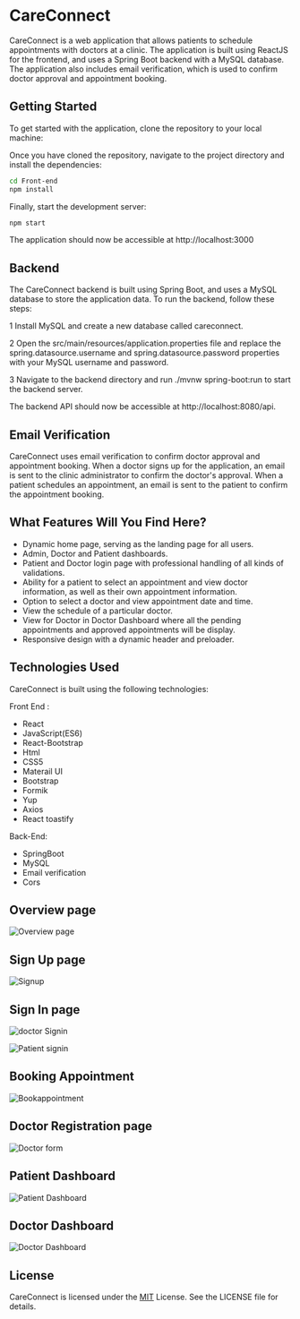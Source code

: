 
# CareConnect

CareConnect is a web application that allows patients to schedule appointments with doctors at a clinic. The application is built using ReactJS for the frontend, and uses a Spring Boot backend with a MySQL database. The application also includes email verification, which is used to confirm doctor approval and appointment booking.


## Getting Started
To get started with the application, clone the repository to your local machine:



Once you have cloned the repository, navigate to the project directory and install the dependencies:
```bash
cd Front-end
npm install
```

Finally, start the development server:
```bash
npm start
```

The application should now be accessible at http://localhost:3000
## Backend
The CareConnect backend is built using Spring Boot, and uses a MySQL database to store the application data. To run the backend, follow these steps:

1 Install MySQL and create a new database called careconnect.

2 Open the src/main/resources/application.properties file and replace the spring.datasource.username and spring.datasource.password properties with your MySQL username and password.

3 Navigate to the backend directory and run ./mvnw spring-boot:run to start the backend server.

The backend API should now be accessible at http://localhost:8080/api.
## Email Verification

CareConnect uses email verification to confirm doctor approval and appointment booking. When a doctor signs up for the application, an email is sent to the clinic administrator to confirm the doctor's approval. When a patient schedules an appointment, an email is sent to the patient to confirm the appointment booking.
## What Features Will You Find Here?

- Dynamic home page, serving as the landing page for all users.
- Admin, Doctor and Patient dashboards.
- Patient and Doctor login page with professional handling of all kinds of validations.
- Ability for a patient to select an appointment and view doctor information, as well as their own appointment information.
- Option to select a doctor and view appointment date and time.
- View the schedule of a particular doctor.
- View for Doctor in Doctor Dashboard where all the pending appointments and approved appointments will be display.
- Responsive design with a dynamic header and preloader.



## Technologies Used
CareConnect is built using the following technologies:

Front End :
- React
- JavaScript(ES6)
- React-Bootstrap
- Html
- CSS5
- Materail UI 
- Bootstrap
- Formik
- Yup
- Axios
- React toastify

Back-End:

- SpringBoot
- MySQL
- Email verification
- Cors



## Overview page
![Overview page](https://user-images.githubusercontent.com/102732439/236602121-0d3e6d80-1203-496a-89b4-7d36cb3c69d1.png)


## Sign Up page
![Signup](https://user-images.githubusercontent.com/102732439/236602155-c1f23b39-f80f-4c2f-8eef-0075807c89d3.png)

## Sign In page
![doctor Signin](https://user-images.githubusercontent.com/102732439/236602178-7a77b5dc-08f3-45c2-b3f9-d910af214571.png)

![Patient signin](https://user-images.githubusercontent.com/102732439/236602193-0029fd3e-d03e-421e-8ce4-53946c2d5181.png)

## Booking Appointment 
![Bookappointment](https://user-images.githubusercontent.com/102732439/236602294-aeb0e4bc-0e64-4d24-a898-40fef6a1806c.png)

## Doctor Registration page
![Doctor form](https://user-images.githubusercontent.com/102732439/236602320-2fca1f11-3d1d-4acc-b55c-5dddd7365459.png)

## Patient Dashboard 
![Patient Dashboard](https://user-images.githubusercontent.com/102732439/236602344-df8fdb56-c3a0-4a83-90c5-dbfa119ef5e2.png)

## Doctor Dashboard
![Doctor Dashboard](https://user-images.githubusercontent.com/102732439/236601337-74215b56-d767-476f-b677-f8b824d159d7.png)



## License
CareConnect is licensed under the [MIT](https://choosealicense.com/licenses/mit/) License. See the LICENSE file for details.



